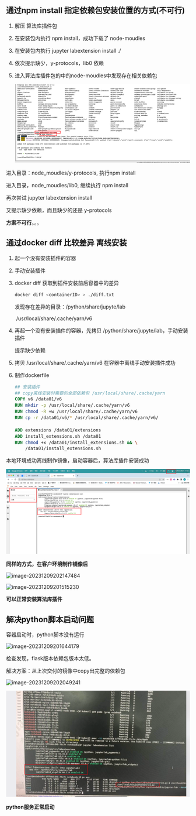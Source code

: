 ## 通过npm install 指定依赖包安装位置的方式(不可行)

1. 解压 算法库插件包

2. 在安装包内执行 npm install，成功下载了 node-moudles

3. 在安装包内执行 jupyter labextension install ./

4. 依次提示缺少，y-protocols，lib0 依赖

5. 进入算法库插件包的中的node-moudles中发现存在相关依赖包

	![image-20231209105007318](./离线安装算法库插件.assets/image-20231209105007318.png)

进入目录：node_moudles/y-protocols, 执行npm install

进入目录，node_moudles/lib0, 继续执行 npm install

再次尝试  jupyter labextension install

又提示缺少依赖，而且缺少的还是 y-protocols

**方案不可行**。。。

## 通过docker diff 比较差异 离线安装

1. 起一个没有安装插件的容器

2. 手动安装插件

3. docker diff 获取到插件安装前后容器中的差异

	```bash
	docker diff <containerID> > ./diff.txt
	```

	发现存在差异的目录：/python/share/jupyte/lab

	​									/usr/local/share/.cache/yarn/v6

4. 再起一个没有安装插件的容器，先拷贝 /python/share/jupyte/lab，手动安装插件

	提示缺少依赖

5. 拷贝  /usr/local/share/.cache/yarn/v6 在容器中离线手动安装插件成功

6. 制作dockerfile

	```dockerfile
	## 安装插件
	## copy离线安装时需要的全部依赖包 /usr/local/share/.cache/yarn
	COPY v6 /data01/v6
	RUN mkdir -p /usr/local/share/.cache/yarn/v6
	RUN chmod -R +w /usr/local/share/.cache/yarn/v6
	RUN cp -r /data01/v6/* /usr/local/share/.cache/yarn/v6/
	
	ADD extensions /data01/extensions
	ADD install_extensions.sh /data01
	RUN chmod +x /data01/install_extensions.sh && \
	    /data01/install_extensions.sh
	```

本地环境成功离线制作镜像，启动容器后，算法库插件安装成功

![image-20231209142848900](./离线安装算法库插件.assets/image-20231209142848900.png)

**同样的方式，在客户环境制作镜像后**

![image-20231209202147484](./离线安装算法库插件.assets/image-20231209202147484.png)

![image-20231209201515230](./离线安装算法库插件.assets/image-20231209201515230.png)

**可以正常安装算法库插件**

## 解决python脚本启动问题

容器启动时，python脚本没有运行

![image-20231209201644179](./离线安装算法库插件.assets/image-20231209201644179.png) 

检查发现，flask版本依赖包版本太低。

解决方案：从上次交付的镜像中copy出完整的依赖包

![image-20231209202049241](./离线安装算法库插件.assets/image-20231209202049241.png)

![image-20231209204834119](./离线安装算法库插件.assets/image-20231209204834119.png)

**python服务正常启动** 
